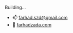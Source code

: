 Building...

- 📫 farhad.szd@gmail.com
- 🔗 [farhadzada.com](http://farhadzada.com)


<!---
farhad-zada/farhad-zada is a ✨ special ✨ repository because its `README.md` (this file) appears on your GitHub profile.
You can click the Preview link to take a look at your changes.
--->
